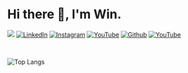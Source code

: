 # <b>Hi there 👋, I'm Win.</b>

<p>
  <a href="https://thnsnkmd.vercel.app"><img  src="https://img.shields.io/badge/My_Website-brightgreen?style=for-the-badge&logo=vercel"></img></a>
  <a href="https://www.linkedin.com/in/thanasan-kumdee/"><img alt="LinkedIn" src="https://img.shields.io/badge/LinkedIn-0077B5?style=for-the-badge&logo=linkedin&logoColor=white" /></a>
  <a href="https://www.instagram.com/thnsn_kmd/"><img alt="Instagram" src="https://img.shields.io/badge/Instagram-E4405F?style=for-the-badge&logo=instagram&logoColor=white" /></a>
  <a href="https://www.youtube.com/channel/UCbO2Bb1HHWJAgD3P6lGwYxg"><img alt="YouTube" src="https://img.shields.io/badge/YouTube-FF0000?style=for-the-badge&logo=youtube&logoColor=white" /></a>
  <a href="https://github.com/itzmeowww"><img alt="Github" src="https://img.shields.io/badge/GitHub-100000?style=for-the-badge&logo=github&logoColor=white" /></a>
  <a href="https://medium.com/@itzmeowww"><img alt="YouTube" src="https://img.shields.io/badge/Medium-12100E?style=for-the-badge&logo=medium&logoColor=white" /></a>
  
</p>
<br>

![Top Langs](https://github-readme-stats.vercel.app/api/top-langs/?username=itzmeowww&theme=dark&layout=compact)
